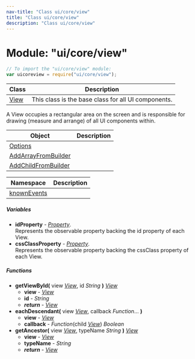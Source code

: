 ```yaml
---
nav-title: "Class ui/core/view"
title: "Class ui/core/view"
description: "Class ui/core/view"
---
```

# Module: "ui/core/view"

``` JavaScript
// To import the "ui/core/view" module:
var uicoreview = require("ui/core/view");
```

Class | Description
------|------------
[View](../../../ui/core/view/View.md) | This class is the base class for all UI components. 
A View occupies a rectangular area on the screen and is responsible for drawing (measure and arrange) of all UI components within. 

Object | Description
------|------------
[Options](../../../ui/core/view/Options.md) | 
[AddArrayFromBuilder](../../../ui/core/view/AddArrayFromBuilder.md) | 
[AddChildFromBuilder](../../../ui/core/view/AddChildFromBuilder.md) | 

Namespace | Description
------|------------
[knownEvents](../../../ui/core/view/knownEvents/) | 

##### Variables
 - **idProperty** - [_Property_](../../../ui/core/dependency-observable/Property.md).    
  Represents the observable property backing the id property of each View.
 - **cssClassProperty** - [_Property_](../../../ui/core/dependency-observable/Property.md).    
  Represents the observable property backing the cssClass property of each View.

##### Functions
 - **getViewById(** view [_View_](../../../ui/core/view/View.md), id _String_ **)** [_View_](../../../ui/core/view/View.md)
   - **view** - [_View_](../../../ui/core/view/View.md)
   - **id** - _String_
   - _**return**_ - [_View_](../../../ui/core/view/View.md)
 - **eachDescendant(** view [_View_](../../../ui/core/view/View.md), callback _Function_... **)**
   - **view** - [_View_](../../../ui/core/view/View.md)
   - **callback** - _Function_(child [_View_](../../../ui/core/view/View.md)) _Boolean_
 - **getAncestor(** view [_View_](../../../ui/core/view/View.md), typeName _String_ **)** [_View_](../../../ui/core/view/View.md)
   - **view** - [_View_](../../../ui/core/view/View.md)
   - **typeName** - _String_
   - _**return**_ - [_View_](../../../ui/core/view/View.md)